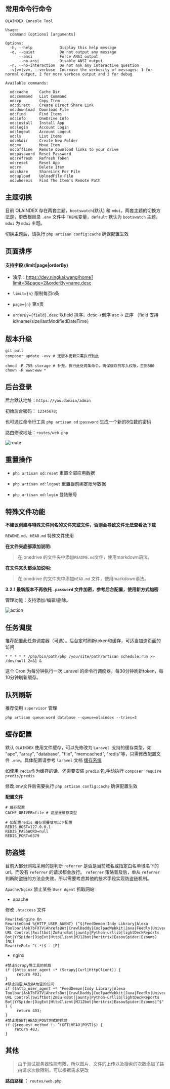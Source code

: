 ## 常用命令行命令

```
OLAINDEX Console Tool

Usage:
  command [options] [arguments]

Options:
  -h, --help            Display this help message
  -q, --quiet           Do not output any message
      --ansi            Force ANSI output
      --no-ansi         Disable ANSI output
  -n, --no-interaction  Do not ask any interactive question
  -v|vv|vvv, --verbose  Increase the verbosity of messages: 1 for normal output, 2 for more verbose output and 3 for debug

Available commands:

  od:cache     Cache Dir
  od:command   List Command
  od:cp        Copy Item
  od:direct    Create Direct Share Link
  od:download  Download File
  od:find      Find Items
  od:info      OneDrive Info
  od:install   Install App
  od:login     Account Login
  od:logout    Account Logout
  od:ls        List Items
  od:mkdir     Create New Folder
  od:mv        Move Item
  od:offline   Remote download links to your drive
  od:password  Reset Password
  od:refresh   Refresh Token
  od:reset     Reset App
  od:rm        Delete Item
  od:share     ShareLink For File
  od:upload    UploadFile File
  od:whereis   Find The Item's Remote Path

```

## 主题切换

目前 OLAINDEX 存在两套主题，`bootswatch`(默认) 和 `mdui`，两套主题的切换方法是，更改根目录 `.env` 文件中 `THEME`变量，`default` 默认为 `bootswatch` 主题，`mdui` 为 `mdui` 主题。

切换主题后，请执行 `php artisan config:cache` 确保配置生效
 
## 页面排序

#### 支持字段 (limit|page|orderBy)

* 演示：https://dev.ningkai.wang/home?limit=3&page=2&orderBy=name,desc

* `limit={n}` 限制每页n条

* `page={n}` 第n页

* `orderBy={field},desc` 以field 排序，desc->倒序 asc-> 正序 （field 支持 id/name/size/lastModifiedDateTime）


## 版本升级

```
git pull 
composer update -vvv # 无版本更新只需执行到此

chmod -R 755 storage # 补充，执行此处两条命令，确保缓存的写入权限，否则500
chown -R www:www *
```

## 后台登录

后台默认地址：`https://you.domain/admin`

初始后台密码： `12345678`;

也可通过命令行工具 `php artisan od:password` 生成一个新的8位数的密码

路由修改地址：`routes/web.php`

![route](https://i.loli.net/2018/10/27/5bd47191e7a90.png)

## 重置操作

*  `php artisan od:reset` 重置全部应用数据

*  `php artisan od:logout` 重置当前绑定账号数据

*  `php artisan od:login` 登陆账号

## 特殊文件功能

**不建议创建与特殊文件同名的文件夹或文件，否则会导致文件无法查看及下载**

` README.md `、`HEAD.md` 特殊文件使用

**在文件夹底部添加说明:**  
>在 onedrive 的文件夹中添加` README.md `文件，使用markdown语法。  

**在文件夹头部添加说明:**  
>在 onedrive 的文件夹中添加`HEAD.md` 文件，使用markdown语法。  


**3.2.1 最新版本不再依托 `.password` 文件加密，参考后台配置，使用新方式加密**

管理功能：支持添加/编辑/删除。

![action](https://i.loli.net/2018/10/27/5bd4718b74864.png)

## 任务调度

推荐配置此任务调度器（可选）。后台定时刷新token和缓存，可适当加速页面的访问

```
* * * * * /php/bin/path/php /you/site/path/artisan schedule:run >> /dev/null 2>&1 &
```  
这个 Cron 为每分钟执行一次 Laravel 的命令行调度器，每30分钟刷新token，每10分钟刷新缓存。

## 队列刷新

推荐使用 `supervisor` 管理

```
php artisan queue:word database --queue=olaindex --tries=3
```  

## 缓存配置

默认 `OLAINDEX` 使用文件缓存，可以先修改为 `Laravel `支持的缓存类型，如 "apc", "array", "database", "file", "memcached", "redis"等，只需修改配置文件 `.env`。具体配置请参考 `laravel` 文档 [缓存系统](https://laravel-china.org/docs/laravel/5.7/cache/2278)

如使用 `redis`作为缓存的话，还需要安装 `predis` 包,手动执行 `composer require predis/predis` 

修改.env文件后需要执行 `php artisan config:cache` 确保配置生效

**配置文件**

```
# 缓存配置
CACHE_DRIVER=file # 这里是缓存类型

# 如配置redis 缓存需要填写以下配置
REDIS_HOST=127.0.0.1
REDIS_PASSWORD=null
REDIS_PORT=6379
```

## 防盗链

目前大部分网站采用的是判断 `referrer` 是否是当前域名或指定白名单域名下的url。而没有 `referrer` 的请求都会放行。
`referrer` 策略普及后，单从 `referrer` 判断防盗链的方法会失效，所以需要考虑其他的技术手段实现防盗链机制。


`Apache/Nginx` 禁止某些 `User Agent` 抓取网站

-  apache

修改 `.htaccess` 文件

```
RewriteEngine On
RewriteCond %{HTTP_USER_AGENT} (^$|FeedDemon|Indy Library|Alexa Toolbar|AskTbFXTV|AhrefsBot|CrawlDaddy|CoolpadWebkit|Java|Feedly|UniversalFeedParser|ApacheBench|Microsoft URL Control|Swiftbot|ZmEu|oBot|jaunty|Python-urllib|lightDeckReports Bot|YYSpider|DigExt|HttpClient|MJ12bot|heritrix|EasouSpider|Ezooms) [NC]
RewriteRule ^(.*)$ - [F]
```

-  nginx 

```
#禁止Scrapy等工具的抓取
if ($http_user_agent ~* (Scrapy|Curl|HttpClient)) {
     return 403;
}
#禁止指定UA及UA为空的访问
if ($http_user_agent ~* "FeedDemon|Indy Library|Alexa Toolbar|AskTbFXTV|AhrefsBot|CrawlDaddy|CoolpadWebkit|Java|Feedly|UniversalFeedParser|ApacheBench|Microsoft URL Control|Swiftbot|ZmEu|oBot|jaunty|Python-urllib|lightDeckReports Bot|YYSpider|DigExt|HttpClient|MJ12bot|heritrix|EasouSpider|Ezooms|^$" ) {
     return 403;             
}
#禁止非GET|HEAD|POST方式的抓取
if ($request_method !~ ^(GET|HEAD|POST)$) {
    return 403;
}
```

## 其他 

> 由于测试服务器性能有限，所以图片、文件的上传以及搜索的次数添加了路由请求次数限制，可以根据需求更改

**路由路径 ：** `routes/web.php`


